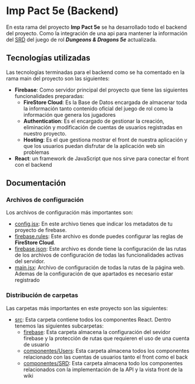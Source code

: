 # Imp Pact 5e (Backend)

En esta rama del proyecto **Imp Pact 5e** se ha desarrollado todo el backend del proyecto. Como la integración de una api para mantener la información del [SRD](https://www.dnd5eapi.co/api/2014/) del juego de rol ***Dungeons & Dragons 5e*** actualizada.

## Tecnologías utilizadas

Las tecnologías terminadas para el backend como se ha comentado en la rama main del proyecto son las siguientes:

- **Firebase**: Como servidor principal del proyecto que tiene las siguientes funcionalidades preparadas:
    - **FireStore Cloud**: Es la Base de Datos encargada de almacenar toda la información tanto contenido oficial del juego de rol como la información que genera los jugadores
    - **Authentication**: Es el encargado de gestionar la creación, eliminación y modificación de cuentas de usuarios registradas en nuestro proyecto.
    - **Hosting**: Es el que gestiona mostrar el front de nuestra aplicación y que los usuarios puedan disfrutar de la aplicación web sin problemas
- **React**: un framework de JavaScript que nos sirve para conectar el front con el backend

## Documentación

### Archivos de configuración

Los archivos de configuración más importantes son:
- [config.jsx](https://github.com/ivanBasCub/Imp_Pact_5e/blob/Ivan/src/firebase/config.jsx): En este archivo tienes que indicar los metadatos de tu proyecto de firebase.
- [firebase.rules](): Este archivo es donde puedes configurar las reglas de **FireStore Cloud**.
- [firebase.json](): Este archivo es donde tiene la configuración de las rutas de los archivos de configuración de todas las funcionalidades activas del servidor.
- [main.jsx](https://github.com/ivanBasCub/Imp_Pact_5e/blob/Ivan/src/main.jsx): Archivo de configuración de todas la rutas de la página web. Ademas de la configuración de que apartados es necesario estar registrado

### Distribución de carpetas

Las carpetas más importantes en este proyecto son las siguientes:

- [src](https://github.com/ivanBasCub/Imp_Pact_5e/tree/Ivan/src): Esta carpeta contiene todos los componentes React. Dentro tenemos las siguientes subcarpetas:
    - [firebase](https://github.com/ivanBasCub/Imp_Pact_5e/tree/Ivan/src/firebase): Esta carpeta almacena la configuración del sevidor firebase y la protección de rutas que requieren el uso de una cuenta de usuario
    - [componentes/Users](https://github.com/ivanBasCub/Imp_Pact_5e/tree/Ivan/src/componentes/Users): Esta carpeta almacena todos los componentes relacionado con las cuentas de usuarios tanto el front como el back
    - [componentes/SRD](): Esta carpeta almacena todo los componentes relacionados con la implementación de la API y la vista front de la wiki

